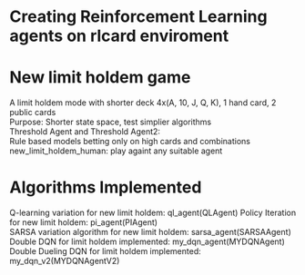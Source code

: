 # Creating Reinforcement Learning agents on rlcard enviroment		

# New limit holdem game
A limit holdem mode with shorter deck 4x(A, 10, J, Q, K), 1 hand card, 2 public cards		
Purpose: Shorter state space, test simplier algorithms		
Threshold Agent and Threshold Agent2:		
Rule based models betting only on high cards and combinations
new_limit_holdem_human: play againt any suitable agent
		
# Algorithms Implemented
Q-learning variation for new limit holdem: ql_agent(QLAgent)
Policy Iteration for new limit holdem: pi_agent(PIAgent)		
SARSA variation algorithm for new limit holdem: sarsa_agent(SARSAAgent)		
Double DQN for limit holdem implemented: my_dqn_agent(MYDQNAgent)		
Double Dueling DQN for limit holdem implemented: my_dqn_v2(MYDQNAgentV2)


